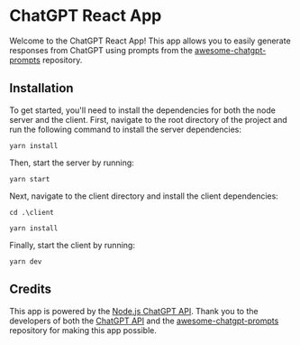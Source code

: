 # ChatGPT React App

Welcome to the ChatGPT React App! This app allows you to easily generate responses from ChatGPT using prompts from the [awesome-chatgpt-prompts](https://github.com/f/awesome-chatgpt-prompts) repository.

## Installation

To get started, you'll need to install the dependencies for both the node server and the client. First, navigate to the root directory of the project and run the following command to install the server dependencies:

```yarn install```


Then, start the server by running:

```yarn start```



Next, navigate to the client directory and install the client dependencies:

```cd .\client```

```yarn install```


Finally, start the client by running:

```yarn dev```


## Credits

This app is powered by the [Node.js ChatGPT API](https://github.com/transitive-bullshit/chatgpt-api). Thank you to the developers of both the [ChatGPT API](https://github.com/transitive-bullshit/chatgpt-api) and the [awesome-chatgpt-prompts](https://github.com/f/awesome-chatgpt-prompts) repository for making this app possible.
